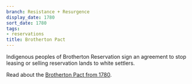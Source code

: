 ```yaml
---
branch: Resistance + Resurgence
display_date: 1780
sort_date: 1780
tags:
- reservations
title: Brotherton Pact
---
```


Indigenous peoples of Brotherton Reservation sign an agreement to stop leasing or selling reservation lands to white settlers.

Read about the [Brotherton Pact from 1780](https://www.gilderlehrman.org/history-resources/spotlight-primary-source/brotherton-indians-new-jersey-1780).
